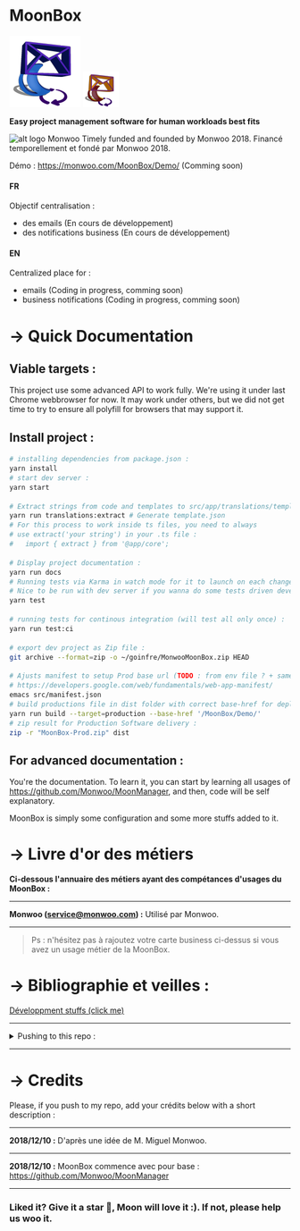 # MoonBox

![alt logo MoonBox](https://raw.githubusercontent.com/monwoo/MoonBox/master/src/assets/logos/MoonBox-128.png) ![alt logo MoonBox Secondary](https://raw.githubusercontent.com/monwoo/MoonBox/master/src/assets/logos/MoonBox-64-secondary.png)

**Easy project management software for human workloads best fits**

![alt logo Monwoo](https://www.monwoo.com/LogoMonwoo-64.png)
Timely funded and founded by Monwoo 2018.
Financé temporellement et fondé par Monwoo 2018.

Démo : https://monwoo.com/MoonBox/Demo/ (Comming soon)

#### FR

Objectif centralisation :
- des emails (En cours de développement)
- des notifications business (En cours de développement)

#### EN

Centralized place for :
- emails (Coding in progress, comming soon)
- business notifications (Coding in progress, comming soon)

# → Quick Documentation

## Viable targets :

This project use some advanced API to work fully.
We're using it under last Chrome webbrowser for now.
It may work under others, but we did not get time to try to ensure all polyfill for browsers that may support it.

## Install project :

```bash
# installing dependencies from package.json :
yarn install
# start dev server :
yarn start

# Extract strings from code and templates to src/app/translations/template.json :
yarn run translations:extract # Generate template.json
# For this process to work inside ts files, you need to always
# use extract('your string') in your .ts file :
#   import { extract } from '@app/core';

# Display project documentation :
yarn run docs
# Running tests via Karma in watch mode for it to launch on each change you do to the code
# Nice to be run with dev server if you wanna do some tests driven developpments in real time :
yarn test

# running tests for continous integration (will test all only once) :
yarn run test:ci

# export dev project as Zip file :
git archive --format=zip -o ~/goinfre/MonwooMoonBox.zip HEAD

# Ajusts manifest to setup Prod base url (TODO : from env file ? + same for proxy...)
# https://developers.google.com/web/fundamentals/web-app-manifest/
emacs src/manifest.json
# build productions file in dist folder with correct base-href for deploy :
yarn run build --target=production --base-href '/MoonBox/Demo/'
# zip result for Production Software delivery :
zip -r "MoonBox-Prod.zip" dist
```

## For advanced documentation :

You're the documentation. To learn it, you can start by learning all usages of https://github.com/Monwoo/MoonManager, and then, code will be self explanatory.

MoonBox is simply some configuration and some more stuffs added to it.

# → Livre d'or des métiers

**Ci-dessous l'annuaire des métiers ayant des compétances d'usages du MoonBox :**

---

**Monwoo (service@monwoo.com) :** Utilisé par Monwoo.

---

> Ps : n'hésitez pas à rajoutez votre carte business ci-dessus si vous avez un usage métier de la MoonBox.

# → Bibliographie et veilles :

[Développment stuffs (click me)](docs/bibliographie.md)

---

<details>
<summary>Pushing to this repo :</summary>

- https://help.github.com/articles/duplicating-a-repository/
- https://help.github.com/articles/fork-a-repo/
- https://gist.github.com/jacquesd/85097472043b697ab57ba1b1c7530274
- https://help.github.com/articles/creating-a-pull-request-from-a-fork/
- https://help.github.com/articles/about-forks/
- https://www.gun.io/blog/how-to-github-fork-branch-and-pull-request

**Wysiwyg Fork with www.github.com :**
Forking a repository is a simple two-step process. We've created a repository for you to practice with!
On GitHub, navigate to the Monwoo/MoonBox repository.
Look for the Fork button In the top-right corner of the page, click Fork.
That's it! Now, you have a fork of the original Monwoo/MoonBox repository.

**Manual Fork with your command line :**

```bash
# clone original repo with bare option :
git clone --bare https://github.com/Monwoo/MoonBox.git
# create you own repo with your custom git tool, then minor push the original one :
cd MoonBox
git remote add --track master upstream <your custom repo push url>
# cleaning original repo :
cd .. && rm -rf MoonBox
git clone <your custom repo push url>
cd <your clonned folder>
# If you want, add the original repo as remote to fetch (potential) future changes.
# Make sure you also disable push on the remote (as you are not allowed to push to it anyway).
git remote add upstream <your custom repo push url>
git remote set-url --push upstream DISABLE
# When you push, do so on origin with :
git push origin
# When you want to pull changes from upstream you can just fetch the remote
# and rebase on top of your work + fix conflicts if any :
git fetch upstream
git rebase upstream/master
```

**Now you're getting ready to start :**
You'll want to switch off of the 'master' branch and onto a different branch for your new feature. It's important to do this because you can only have one Pull Request per branch, so if you want to submit more than one fix, you'll need to have multiple branches. Make a new branch like this:

```bash
git branch newfeature
```

Then switch to it like this:

```bash
git checkout newfeature
```

Now you're on your new branch. You can confirm this by simply typing :

```bash
git branch
# check local branches AND remotes branches :
git branch -a

# Add a version tag :
git tag -a v1.0.0-HumanlyTested -m "v1.0.0 Humanly tested by Miguel Monwoo"
# Push all local tags to remote :
git push origin --tags
```

</details>

---

# → Credits

Please, if you push to my repo, add your crédits below with a short description :

---

**2018/12/10 :** D'après une idée de M. Miguel Monwoo.

---

**2018/12/10 :** MoonBox commence avec pour base : https://github.com/Monwoo/MoonManager

---

### Liked it? Give it a star 🌟, Moon will love it :). If not, please help us woo it.
